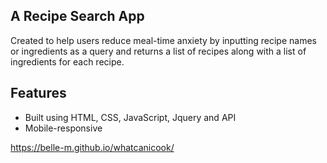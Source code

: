  ## A Recipe Search App
Created to help users reduce meal-time anxiety by inputting recipe names or ingredients as a query and returns a list of recipes along with a list of ingredients for each recipe.
 
## Features

* Built using HTML, CSS, JavaScript, Jquery and API
* Mobile-responsive

https://belle-m.github.io/whatcanicook/
